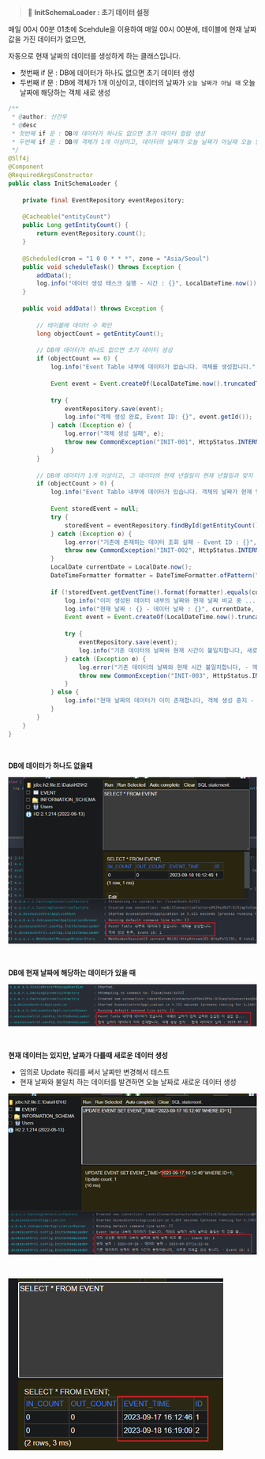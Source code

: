> 📘 **InitSchemaLoader : 초기 데이터 설정**

매일 00시 00분 01초에 Scehdule을 이용하여 매일 00시 00분에, 테이블에 현재 날짜 값을 가진 데이터가 없으면,

자동으로 현재 날짜의 데이터를 생성하게 하는 클래스입니다.

* 첫번째 if 문 : DB에 데이터가 하나도 없으면 초기 데이터 생성
* 두번째 if 문 : DB에 객체가 1개 이상이고, 데이터의 날짜가 `오늘 날짜가 아닐 때` 오늘 날짜에 해당하는 객체 새로 생성

```java  
/**  
 * @author: 신건우  
 * @desc  
 * 첫번째 if 문 : DB에 데이터가 하나도 없으면 초기 데이터 컬럼 생성  
 * 두번째 if 문 : DB에 객체가 1개 이상이고, 데이터의 날짜가 오늘 날짜가 아닐때 오늘 날짜에 해당하는 객체 새로 생성  
 */  
@Slf4j  
@Component  
@RequiredArgsConstructor  
public class InitSchemaLoader {  
  
    private final EventRepository eventRepository;  
  
    @Cacheable("entityCount")  
    public Long getEntityCount() {  
        return eventRepository.count();  
    }  
  
    @Scheduled(cron = "1 0 0 * * *", zone = "Asia/Seoul")  
    public void scheduleTask() throws Exception {  
        addData();  
        log.info("데이터 생성 태스크 실행 - 시간 : {}", LocalDateTime.now());  
    }  
  
    public void addData() throws Exception {  
  
        // 테이블에 데이터 수 확인  
        long objectCount = getEntityCount();  
  
        // DB에 데이터가 하나도 없으면 초기 데이터 생성  
        if (objectCount == 0) {  
            log.info("Event Table 내부에 데이터가 없습니다. 객체를 생성합니다.");  
  
            Event event = Event.createOf(LocalDateTime.now().truncatedTo(java.time.temporal.ChronoUnit.SECONDS));  
  
            try {  
                eventRepository.save(event);  
                log.info("객체 생성 완료, Event ID: {}", event.getId());  
            } catch (Exception e) {  
                log.error("객체 생성 실패", e);  
                throw new CommonException("INIT-001", HttpStatus.INTERNAL_SERVER_ERROR);  
            }  
        }  
  
        // DB에 데이터가 1개 이상이고, 그 데이터의 현재 년월일이 현재 년월일과 맞지 않으면 새로운 객체 생성  
        if (objectCount > 0) {  
            log.info("Event Table 내부에 데이터가 있습니다. 객체의 날짜가 현재 날짜와 동일한 지 검증 중...");  
  
            Event storedEvent = null;  
            try {  
                storedEvent = eventRepository.findById(getEntityCount()).orElse(null);  
            } catch (Exception e) {  
                log.error("기존에 존재하는 데이터 조회 실패 - Event ID : {}", storedEvent.getId(), e);  
                throw new CommonException("INIT-002", HttpStatus.INTERNAL_SERVER_ERROR);  
            }  
            LocalDate currentDate = LocalDate.now();  
            DateTimeFormatter formatter = DateTimeFormatter.ofPattern("yyyy-MM-dd");  
  
            if (!storedEvent.getEventTime().format(formatter).equals(currentDate.toString())) {  
                log.info("이미 생성된 데이터 내부의 날짜와 현재 날짜 비교 중 ... Event ID: {}", storedEvent.getId());  
                log.info("현재 날짜 : {} - 데이터 날짜 : {}", currentDate, storedEvent.getEventTime());  
                Event event = Event.createOf(LocalDateTime.now().truncatedTo(java.time.temporal.ChronoUnit.SECONDS));  
  
                try {  
                    eventRepository.save(event);  
                    log.info("기존 데이터의 날짜와 현재 시간이 불일치합니다, 새로운 객체를 생성 합니다. - Event ID: {}", event.getId());  
                } catch (Exception e) {  
                    log.error("기존 데이터의 날짜와 현재 시간 불일치합니다, - 객체 생성 실패", e);  
                    throw new CommonException("INIT-003", HttpStatus.INTERNAL_SERVER_ERROR);  
                }  
            } else {  
                log.info("현재 날짜의 데이터가 이미 존재합니다, 객체 생성 중지 - 현재 데이터의 날짜 : {}, ID : {}", storedEvent.getEventTime().format(formatter), storedEvent.getId());  
            }  
        }  
    }  
}
```

<br>

**DB에 데이터가 하나도 없을때**

![img](https://raw.githubusercontent.com/spacedustz/Obsidian-Image-Server/main/img2/h-initdata.png)

<br>

**DB에 현재 날짜에 해당하는 데이터가 있을 때**

![img](https://raw.githubusercontent.com/spacedustz/Obsidian-Image-Server/main/img2/h-initdata2.png)

<br>

**현재 데이터는 있지만, 날짜가 다를때 새로운 데이터 생성**

- 임의로 Update 쿼리를 써서 날짜만 변경해서 테스트
- 현재 날짜와 불일치 하는 데이터를 발견하면 오늘 날짜로 새로운 데이터 생성

![img](https://raw.githubusercontent.com/spacedustz/Obsidian-Image-Server/main/img2/h-initdata3.png)

<br>

![img](https://raw.githubusercontent.com/spacedustz/Obsidian-Image-Server/main/img2/h-initdata4.png)